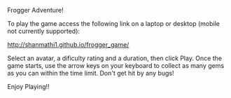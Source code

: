 Frogger Adventure! 


To play the game access the following link on a laptop 
or desktop (mobile not currently supported):

 http://shanmathi1.github.io/frogger_game/

Select an avatar, a dificulty rating and a duration,
then click Play. Once the game starts, use the
arrow keys on your keyboard to collect as many gems
as you can within the time limit. Don't get hit by 
any bugs! 

Enjoy Playing!!
